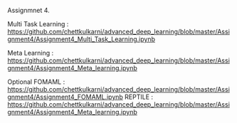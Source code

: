 Assignmnet 4.

Multi Task Learning : https://github.com/chettkulkarni/advanced_deep_learning/blob/master/Assignment4/Assignment4_Multi_Task_Learning.ipynb

Meta Learning : https://github.com/chettkulkarni/advanced_deep_learning/blob/master/Assignment4/Assignment4_Meta_learning.ipynb

Optional 
FOMAML : https://github.com/chettkulkarni/advanced_deep_learning/blob/master/Assignment4/Assignment4_FOMAML.ipynb
REPTILE : https://github.com/chettkulkarni/advanced_deep_learning/blob/master/Assignment4/Assignment4_Meta_learning.ipynb

